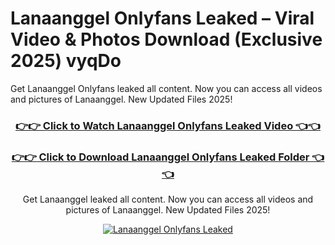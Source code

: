 # Lanaanggel Onlyfans Leaked – Viral Video & Photos Download (Exclusive 2025) vyqDo

Get Lanaanggel Onlyfans leaked all content. Now you can access all videos and pictures of Lanaanggel. New Updated Files 2025!  
<div align="center">
  
### [👉👉 Click to Watch Lanaanggel Onlyfans Leaked Video 👈👈](https://links2leaks.com?utm_source=lanaanggel&utm_medium=gitshort)  
### [👉👉 Click to Download Lanaanggel Onlyfans Leaked Folder 👈👈](https://links2leaks.com?utm_source=lanaanggel&utm_medium=gitshort)  

Get Lanaanggel leaked all content. Now you can access all videos and pictures of Lanaanggel. New Updated Files 2025!  

[![Lanaanggel Onlyfans Leaked](https://i.ibb.co/93hzkbrt/l2l.gif)](https://links2leaks.com?utm_source=lanaanggel&utm_medium=gitshort)  

</div>
